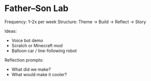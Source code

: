 # Father–Son Lab
Frequency: 1–2x per week
Structure: Theme → Build → Reflect → Story

Ideas:
- Voice bot demo
- Scratch or Minecraft mod
- Balloon car / line-following robot

Reflection prompts:
- What did we make?
- What would make it cooler?
